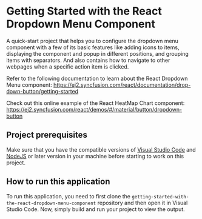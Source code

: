 # Getting Started with the React Dropdown Menu Component

A quick-start project that helps you to configure the dropdown menu component with a few of its basic features like adding icons to items, displaying the component and popup in different positions, and grouping items with separators. And also contains how to navigate to other webpages when a specific action item is clicked.   
 
Refer to the following documentation to learn about the React Dropdown Menu component: 
https://ej2.syncfusion.com/react/documentation/drop-down-button/getting-started 

Check out this online example of the React HeatMap Chart component:
https://ej2.syncfusion.com/react/demos/#/material/button/dropdown-button 

## Project prerequisites
Make sure that you have the compatible versions of [Visual Studio Code](https://code.visualstudio.com/download ) and [NodeJS](https://nodejs.org/en/download) or later version in your machine before starting to work on this project.

## How to run this application
To run this application, you need to first clone the `getting-started-with-the-react-dropdown-menu-component` repository and then open it in Visual Studio Code. Now, simply build and run your project to view the output.